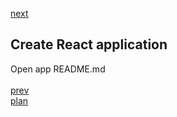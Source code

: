 <a href="06.md">next</a>

<h2>Create React application</h2>

<div>
Open app README.md
</div>

<br/>
<a href="04.md">prev</a>
<br/>
<a href="00.md">plan</a>
